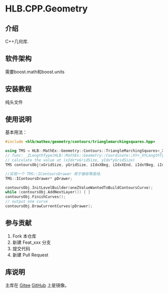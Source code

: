 # HLB.CPP.Geometry

## 介绍
C++几何库.

## 软件架构
需要boost.math和boost.units


## 安装教程

纯头文件

## 使用说明
基本用法：
```cpp
#include <hlb/mathex/geometry/contours/trianglemarchingsquares.hpp>

using TMS = HLB::MathEx::Geometry::Contours::TriangleMarchingSquares<_XYLengthType, _ZLengthType>;
// func: _ZLengthType(HLB::MathEx::Geometry::Coordinate::XY<_XYLengthType>)
// calculate the value at (xIdx*xGridSize, yIdx*yGridSize)
TMS contoursObj(xGridSize, yGridSize, iIdxXBeg, iIdxXEnd, iIdxYBeg, iIdxYEnd, func);

//实现一个 TMS::IContoursDrawer 用于接收等高线.
TMS::IContoursDrawer* pDrawer;

contoursObj.InitLevelBuilder(oneZValueWantedToBuildContoursCurve);
while (contoursObj.AddNextLayer()) { }
contoursObj.FinishCurves();
// output one curve
contoursObj.DrawCurrentCurves(pDrawer);
```

## 参与贡献

1.  Fork 本仓库
2.  新建 Feat_xxx 分支
3.  提交代码
4.  新建 Pull Request


## 库说明

主库在 [Gitee](https://gitee.com/heliumleobob/cpp-geometry.git)
[GitHub](https://github.com/HeliumLeoBob/HLB.CPP.Geometry.git) 上是镜像。
